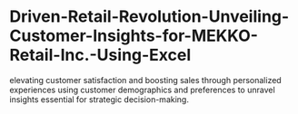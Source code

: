 # Driven-Retail-Revolution-Unveiling-Customer-Insights-for-MEKKO-Retail-Inc.-Using-Excel
elevating customer satisfaction and boosting sales through personalized experiences using customer demographics and preferences to unravel insights essential for strategic decision-making. 
